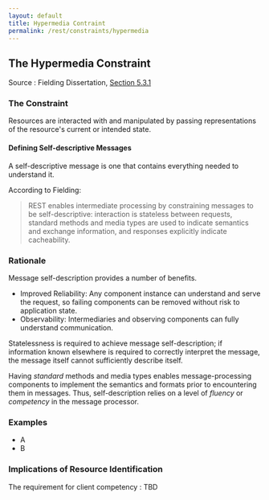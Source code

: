 ```yaml
---
layout: default
title: Hypermedia Contraint
permalink: /rest/constraints/hypermedia
---
```


## The Hypermedia Constraint

Source
: Fielding Dissertation, [Section 5.3.1](https://www.ics.uci.edu/~fielding/pubs/dissertation/rest_arch_style.htm#sec_5_3_1)

### The Constraint


Resources are interacted with and manipulated by passing representations of the resource's current or intended state.

#### Defining Self-descriptive Messages

A self-descriptive message is one that contains
everything needed to understand it.

According to Fielding:
> REST enables intermediate processing by constraining
> messages to be self-descriptive: interaction is
> stateless between requests, standard methods and media
> types are used to indicate semantics and exchange
> information, and responses explicitly indicate cacheability.


### Rationale

Message self-description provides a number of
benefits.
- Improved Reliability:  Any component instance
  can understand and serve the request, so
  failing components can be removed without risk
  to application state.
- Observability: Intermediaries and observing
  components can fully understand communication.

Statelessness is required to achieve message
self-description; if information known elsewhere
is required to correctly interpret the message,
the message itself cannot sufficiently describe
itself.

Having _standard_ methods and media
types enables message-processing components to
implement the semantics and formats prior to
encountering them in messages.  Thus,
self-description relies on a level of
_fluency_ or _competency_ in the message
processor.

### Examples
- A
- B

### Implications of Resource Identification

The requirement for client competency
: TBD
